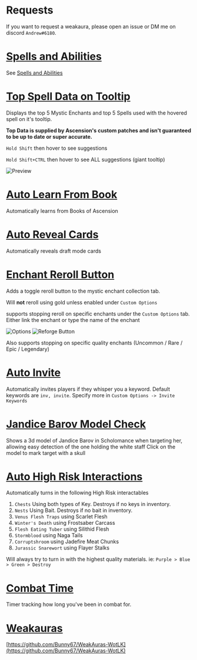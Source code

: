# Requests
If you want to request a weakaura, please open an issue or DM me on discord `Andrew#6180`.
# [Spells and Abilities](Spells%20and%20Abilities/)
See [Spells and Abilities](Spells%20and%20Abilities/)

# [Top Spell Data on Tooltip](Top%20Spell%20Data%20on%20Tooltip)
Displays the top 5 Mystic Enchants and top 5 Spells used with the hovered spell on it's tooltip.

**Top Data is supplied by Ascension's custom patches and isn't guaranteed to be up to date or super accurate.**

`Hold Shift` then hover to see suggestions

`Hold Shift+CTRL` then hover to see ALL suggestions (giant tooltip)

![Preview](https://i.imgur.com/AYgPCcP.png)

# [Auto Learn From Book](Auto%20Learn%20From%20Book)
Automatically learns from Books of Ascension

# [Auto Reveal Cards](Auto%20Reveal%20Cards)
Automatically reveals draft mode cards

# [Enchant Reroll Button](Enchant%20Reroll%20Button)
Adds a toggle reroll button to the mystic enchant collection tab.

Will **not** reroll using gold unless enabled under `Custom Options`

supports stopping reroll on specific enchants under the `Custom Options` tab. Either link the enchant or type the name of the enchant

![Options](https://i.imgur.com/B7wQE6D.png)
![Reforge Button](https://i.imgur.com/Gheq2y2.png)

Also supports stopping on specific quality enchants (Uncommon / Rare / Epic / Legendary)

# [Auto Invite](Auto%20Invite)
Automatically invites players if they whisper you a keyword. Default keywords are `inv, invite`. Specify more in `Custom Options -> Invite Keywords`
# [Jandice Barov Model Check](Jandice%20Barov%20Model%20Check)
Shows a 3d model of Jandice Barov in Scholomance when targeting her, allowing easy detection of the one holding the white staff
Click on the model to mark target with a skull

# [Auto High Risk Interactions](Auto%20High%20Risk%20Interactions)
Automatically turns in the following High Risk interactables
1. `Chests` Using both types of Key. Destroys if no keys in inventory.
2. `Nests` Using Bait. Destroys if no bait in inventory.
3. `Venus Flesh Traps` using Scarlet Flesh
4. `Winter's Death` using Frostsaber Carcass
5. `Flesh Eating Tuber` using Silithid Flesh
6. `Stormblood` using Naga Tails
7. `Corruptshroom` using Jadefire Meat Chunks
8. `Jurassic Snarewort` using Flayer Stalks

Will always try to turn in with the highest quality materials. ie: `Purple > Blue > Green > Destroy`

# [Combat Time](Combat%20Time)
Timer tracking how long you've been in combat for.

# [Weakauras](https://github.com/Bunny67/WeakAuras-WotLK)
[https://github.com/Bunny67/WeakAuras-WotLK](https://github.com/Bunny67/WeakAuras-WotLK)

